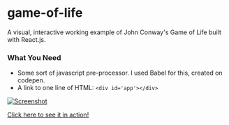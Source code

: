 # game-of-life
A visual, interactive working example of John Conway's Game of Life built with React.js.

### What You Need

* Some sort of javascript pre-processor. I used Babel for this, created on codepen.
* A link to one line of HTML: `<div id='app'></div>`

[![Screenshot](https://i.imgur.com/25iaK8U.png)](http://www.caleswitzer.com/projects/game-of-life)

[Click here to see it in action!](http://www.caleswitzer.com/projects/game-of-life)

